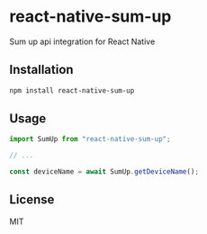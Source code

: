 # react-native-sum-up

Sum up api integration for React Native

## Installation

```sh
npm install react-native-sum-up
```

## Usage

```js
import SumUp from "react-native-sum-up";

// ...

const deviceName = await SumUp.getDeviceName();
```

## License

MIT
